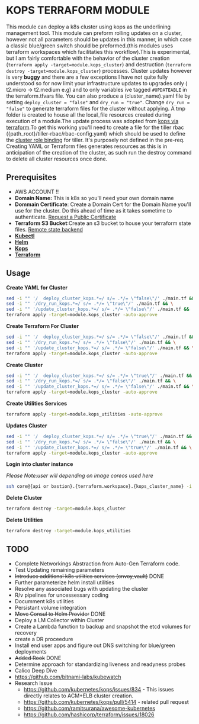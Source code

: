 # **KOPS TERRAFORM MODULE**

This module can deploy a k8s cluster using kops as the underlining management tool. This module can preform rolling updates on a cluster, however not all parameters should be updates in this manner, in which case a classic blue/green switch should be preformed.(this modules uses terraform workspaces which facilitaties this workflow).This is experimental, but I am fairly comfortable with the behavior of the cluster creation (`terraform apply -target=module.kops_cluster`) and destruction (`terraform destroy -target=module.kops_cluster`) processes. Cluster updates however is very **buggy** and there are a few exceptions I have not quite fully understood so for now limit your infrastructure updates to upgrades only ( t2.micro -> t2.medium e.g) and to only variables ive tagged `#UPDATEABLE` in the terraform.tfvars file. You can also produce a (cluster_name).yaml file by setting `deploy_cluster = "false"` and `dry_run = "true"`. Change `dry_run = "false"` to generate terraform files for the cluster without applying. A tmp folder is created to house all the local_file resources created during execution of a module.The update process was adopted from [kops via terraform](https://github.com/kubernetes/kops/blob/master/docs/terraform.md).To get this working you'll need to create a file for the tiller rbac ({path_root}/tiller-rbac/rbac-config.yaml) which should be used to define the [cluster role binding](https://github.com/helm/helm/blob/master/docs/rbac.md) for tiller. It's purposely not defined in the pre-req. Creating YAML or Terraform files generates resources as this is in anticipation of the creation of the cluster, as such run
the destroy command to delete all cluster resources once done.

## **Prerequisites**

- AWS ACCOUNT !!
- **Domain Name:** This is k8s so you'll need your own domain name
- **Dommain Certificate**: Create a Domain Cert for the Domain Name you'll use for the cluster. Do this ahead of time as it takes sometime to authenticate. [Request a Public Certificate](https://docs.aws.amazon.com/acm/latest/userguide/gs-acm-request-public.html)
- **Terraform S3 Bucket**:Create an s3 bucket to house your terraform state files. [Remote state backend](https://www.terraform.io/docs/backends/types/s3.html)
- [**Kubectl**](https://kubernetes.io/docs/tasks/tools/install-kubectl/)
- [**Helm**](https://docs.helm.sh/using_helm/)
- [**Kops**](https://github.com/kubernetes/kops/blob/master/docs/install.md)
- [**Terraform**](https://youdontgetalink.lookitupyaself)

## **Usage**

**Create YAML for Cluster**

```bash
sed -i "" '/  deploy_cluster_kops.*=/ s/= .*/= \"false\"/' ./main.tf && \
sed -i "" '/dry_run_kops.*=/ s/= .*/= \"true\"/' ./main.tf && \
sed -i "" '/update_cluster_kops.*=/ s/= .*/= \"false\"/' ./main.tf &&
terraform apply -target=module.kops_cluster -auto-approve
```

**Create Terraform For Cluster**

```bash
sed -i "" '/  deploy_cluster_kops.*=/ s/= .*/= \"false\"/' ./main.tf && \
sed -i "" '/dry_run_kops.*=/ s/= .*/= \"false\"/' ./main.tf && \
sed -i "" '/update_cluster_kops.*=/ s/= .*/= \"false\"/' ./main.tf && \
terraform apply -target=module.kops_cluster -auto-approve
```

**Create Cluster**

```bash
sed -i "" '/  deploy_cluster_kops.*=/ s/= .*/= \"true\"/' ./main.tf && \
sed -i "" '/dry_run_kops.*=/ s/= .*/= \"false\"/' ./main.tf && \
sed -i "" '/update_cluster_kops.*=/ s/= .*/= \"false\"/' ./main.tf && \
terraform apply -target=module.kops_cluster -auto-approve
```

**Create Utilities Services**

```bash
terraform apply -target=module.kops_utilities -auto-approve
```

**Updates Cluster**

```bash
sed -i "" '/  deploy_cluster_kops.*=/ s/= .*/= \"true\"/' ./main.tf && \
sed -i "" '/dry_run_kops.*=/ s/= .*/= \"false\"/' ./main.tf && \
sed -i "" '/update_cluster_kops.*=/ s/= .*/= \"true\"/' ./main.tf && \
terraform apply -target=module.kops_cluster -auto-approve
```

**Login into cluster instance**

_Please Note:user will depending on image coreos used here_

```bash
ssh core@{api or bastion}.{terraform.workspace}.{kops_cluster_name} -i {project.root}/keys/{keypair_name}.pem
```

**Delete Cluster**

```bash
terraform destroy -target=module.kops_cluster
```

**Delete Utilities**

```bash
terraform destroy -target=module.kops_utilities
```

## **TODO**

- Complete Networkings Abstraction from Auto-Gen Terraform code.
- Test Updating remaining parameters
- ~~Introduce additional k8s utilities services (envoy,vault)~~ DONE
- Further parameterize helm install utilities
- Resolve any associated bugs with updating the cluster
- R/v pipelines for uncessessary coding
- Documment k8s utilities
- Persistant volume integration
- ~~Move Consul to Helm Provider~~ DONE
- Deploy a LM Collector within Cluster
- Create a Lambda function to backup and snapshot the etcd volumes for recovery
- create a DR proceedure
- Install end user apps and figure out DNS switching for blue/green deployments
- ~~Added Rook~~ DONE
- Determine approach for standardizing liveness and readyness probes
- Calico Deep Dive
- https://github.com/bitnami-labs/kubewatch
- Research Issue
  - https://github.com/kubernetes/kops/issues/834 - This issues directly relates to ACM+ELB cluster creation.
  - https://github.com/kubernetes/kops/pull/5414 - related pull request
  - https://github.com/ramitsurana/awesome-kubernetes
  - https://github.com/hashicorp/terraform/issues/18026
